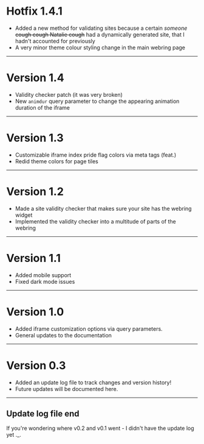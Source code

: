 # Hotfix 1.4.1
- Added a new method for validating sites because a certain *someone* ~~cough cough Natalie cough~~ had a dynamically generated site, that I hadn't accounted for previously
- A very minor theme colour styling change in the main webring page

---

# Version 1.4
- Validity checker patch (it was very broken)
- New `animdur` query parameter to change the appearing animation duration of the iframe

---

# Version 1.3
- Customizable iframe index pride flag colors via meta tags (feat.)
- Redid theme colors for page tiles

---

# Version 1.2
- Made a site validity checker that makes sure your site has the webring widget
- Implemented the validity checker into a multitude of parts of the webring

---

# Version 1.1
- Added mobile support
- Fixed dark mode issues

---

# Version 1.0
- Added iframe customization options via query parameters.
- General updates to the documentation

---

# Version 0.3
- Added an update log file to track changes and version history!
- Future updates will be documented here.

---

## Update log file end
If you're wondering where v0.2 and v0.1 went - I didn't have the update log yet ._.
